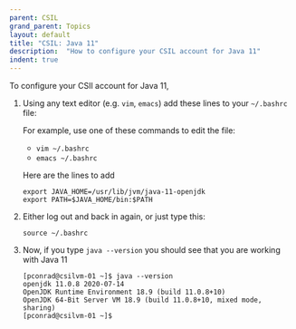 ```yaml
---
parent: CSIL
grand_parent: Topics
layout: default
title: "CSIL: Java 11"
description:  "How to configure your CSIL account for Java 11"
indent: true
---
```



To configure your CSIl account for Java 11, 

1. Using any text editor (e.g. `vim`, `emacs`) add these lines to your `~/.bashrc` file:

   For example, use one of these commands to edit the file:
   * `vim ~/.bashrc` 
   * `emacs ~/.bashrc`
   
   Here are the lines to add

   ```
   export JAVA_HOME=/usr/lib/jvm/java-11-openjdk
   export PATH=$JAVA_HOME/bin:$PATH
   ```

2. Either log out and back in again, or just type this:

   ```
   source ~/.bashrc
   ```
   
3. Now, if you type `java --version` you should see that you are working with Java 11

   ```
   [pconrad@csilvm-01 ~]$ java --version
   openjdk 11.0.8 2020-07-14
   OpenJDK Runtime Environment 18.9 (build 11.0.8+10)
   OpenJDK 64-Bit Server VM 18.9 (build 11.0.8+10, mixed mode, sharing)
   [pconrad@csilvm-01 ~]$ 
   ```
   
   
